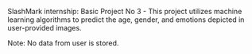 SlashMark internship:
Basic Project No 3 - This project utilizes machine learning algorithms to predict the age, gender, and emotions depicted in user-provided images.

Note: No data from user is stored.
